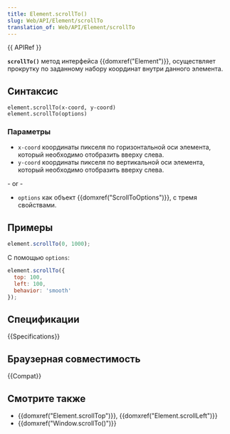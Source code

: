 ```yaml
---
title: Element.scrollTo()
slug: Web/API/Element/scrollTo
translation_of: Web/API/Element/scrollTo
---
```


{{ APIRef }}

**`scrollTo()`** метод интерфейса {{domxref("Element")}}, осуществляет прокрутку по заданному набору координат внутри данного элемента.

## Синтаксис

```
element.scrollTo(x-coord, y-coord)
element.scrollTo(options)
```

### Параметры

- `x-coord` координаты пикселя по горизонтальной оси элемента, который необходимо отобразить вверху слева.
- `y-coord` координаты пикселя по вертикальной оси элемента, который необходимо отобразить вверху слева.

\- or -

- `options` как объект {{domxref("ScrollToOptions")}}, с тремя свойствами.

## Примеры

```js
element.scrollTo(0, 1000);
```

С помощью `options`:

```js
element.scrollTo({
  top: 100,
  left: 100,
  behavior: 'smooth'
});
```

## Спецификации

{{Specifications}}

## Браузерная совместимость

{{Compat}}

## Смотрите также

- {{domxref("Element.scrollTop")}}, {{domxref("Element.scrollLeft")}}
- {{domxref("Window.scrollTo()")}}
